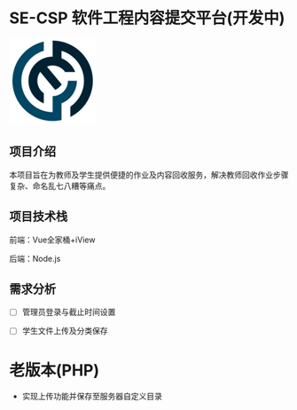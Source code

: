 # SE-CSP 软件工程内容提交平台(开发中)

![icon](./Client/public/logo.png)

## 项目介绍

本项目旨在为教师及学生提供便捷的作业及内容回收服务，解决教师回收作业步骤复杂、命名乱七八糟等痛点。

## 项目技术栈

前端：Vue全家桶+iView

后端：Node.js

## 需求分析

- [ ] 管理员登录与截止时间设置

- [ ] 学生文件上传及分类保存

# 老版本(PHP)

- 实现上传功能并保存至服务器自定义目录